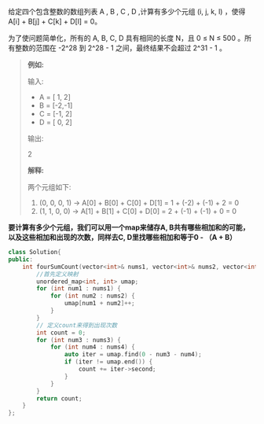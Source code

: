 给定四个包含整数的数组列表 A , B , C , D ,计算有多少个元组 (i, j, k, l) ，使得 A[i] + B[j] + C[k] + D[l] = 0。

为了使问题简单化，所有的 A, B, C, D 具有相同的长度 N，且 0 ≤ N ≤ 500 。所有整数的范围在 -2^28 到 2^28 - 1 之间，最终结果不会超过 2^31 - 1 。

> **例如:**
>
> 输入:
>
> - A = [ 1, 2]
> - B = [-2,-1]
> - C = [-1, 2]
> - D = [ 0, 2]
>
> 输出:
>
> 2
>
> **解释:**
>
> 两个元组如下:
>
> 1. (0, 0, 0, 1) -> A[0] + B[0] + C[0] + D[1] = 1 + (-2) + (-1) + 2 = 0
> 2. (1, 1, 0, 0) -> A[1] + B[1] + C[0] + D[0] = 2 + (-1) + (-1) + 0 = 0





**要计算有多少个元组，我们可以用一个map来储存A, B共有哪些相加和的可能，以及这些相加和出现的次数，同样去C, D里找哪些相加和等于0 - （A + B）**



```cpp
class Solution{
public:
    int fourSumCount(vector<int>& nums1, vector<int>& nums2, vector<int>& nums3, vector<int>& nums4) {
        //首先定义映射
        unordered_map<int, int> umap;
        for (int num1 : nums1) {
            for (int num2 : nums2) {
                umap[num1 + num2]++;
            }
        }
        // 定义count来得到出现次数
        int count = 0;
        for (int num3 : nums3) {
            for (int num4 : nums4) {
                auto iter = umap.find(0 - num3 - num4);
                if (iter != umap.end()) {
                    count += iter->second;
                }
            }
        }
        return count;
    }
};
```



